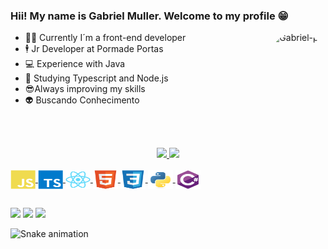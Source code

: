 ### Hii! My name is Gabriel Muller. Welcome to my profile 😁

<img align="right" alt="Gabriel-pic" height="150" style="border-radius:50px;" 
  src="https://instagram.ffln3-1.fna.fbcdn.net/v/t51.2885-19/s150x150/270186416_4871793456213874_4070187745667508561_n.jpg?_nc_ht=instagram.ffln3-1.fna.fbcdn.net&_nc_cat=110&_nc_ohc=Xhx4UPHiG1kAX8_7Rly&edm=ABfd0MgBAAAA&ccb=7-4&oh=00_AT8NYF7WL_jO9FqgdSlHk57ElWdQM0bBZP3IG6pGJWZNcg&oe=6215930D&_nc_sid=7bff83">

- 👨‍💻 Currently I´m a front-end developer
-  🕴 Jr Developer at Pormade Portas
- 💻 Experience with Java
- 📘 Studying Typescript and Node.js
- 😎Always improving my skills
- 👽 Buscando Conhecimento


<br><br/>

<div align="center">
  <a href="https://github.comgabrielmuller1">
  <img height="180em" src="https://github-readme-stats.vercel.app/api?username=gabrielmuller1&show_icons=true&theme=chartreuse-dark&include_all_commits=true&count_private=true"/>
  <img height="180em" src="https://github-readme-stats.vercel.app/api/top-langs/?username=gabrielmuller1&layout=compact&langs_count=7&theme=chartreuse-dark"/>
</div>
  
  <div style="display: inline_block"><br>
  <img align="center" alt="Gabriel-Js" height="30" width="40" src="https://raw.githubusercontent.com/devicons/devicon/master/icons/javascript/javascript-plain.svg">
  <img align="center" alt="Gabriel-Ts" height="30" width="40" src="https://raw.githubusercontent.com/devicons/devicon/master/icons/typescript/typescript-plain.svg">
  <img align="center" alt="Gabriel-React" height="30" width="40" src="https://raw.githubusercontent.com/devicons/devicon/master/icons/react/react-original.svg">
  <img align="center" alt="Gabriel-HTML" height="30" width="40" src="https://raw.githubusercontent.com/devicons/devicon/master/icons/html5/html5-original.svg">
  <img align="center" alt="Gabriel-CSS" height="30" width="40" src="https://raw.githubusercontent.com/devicons/devicon/master/icons/css3/css3-original.svg">
  <img align="center" alt="Gabriel-Python" height="30" width="40" src="https://raw.githubusercontent.com/devicons/devicon/master/icons/python/python-original.svg">
  <img align="center" alt="Gabriel-Csharp" height="30" width="40" src="https://raw.githubusercontent.com/devicons/devicon/master/icons/csharp/csharp-original.svg">
</div>
  
  ##
 
<div> 
  <a href="https://instagram.com/gabriel_mul" target="_blank"><img src="https://img.shields.io/badge/-Instagram-%23E4405F?style=for-the-badge&logo=instagram&logoColor=white" target="_blank"></a>
  <a href = "mailto:gabrielmuller708@gmail.com"><img src="https://img.shields.io/badge/-Gmail-%23333?style=for-the-badge&logo=gmail&logoColor=white" target="_blank"></a>
  <a href="https://www.linkedin.com/in/gabriel-muller-80929b1b6/" target="_blank"><img src="https://img.shields.io/badge/-LinkedIn-%230077B5?style=for-the-badge&logo=linkedin&logoColor=white" target="_blank"></a> 
 
  ![Snake animation](https://github.com/gabrielmuller1/rafaballerini/blob/output/github-contribution-grid-snake.svg)
 
</div>

